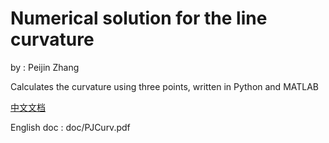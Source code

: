 # Numerical solution for the line curvature

by : Peijin Zhang

Calculates the curvature using three points, written in Python and MATLAB


[中文文档](https://zhuanlan.zhihu.com/p/72083902)

English doc : doc/PJCurv.pdf
